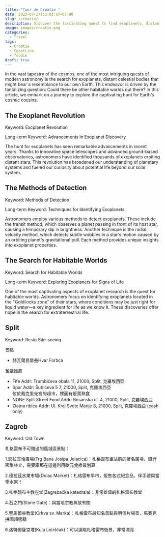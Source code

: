 ```yaml
---
title: "Tour de Croatie "
date: 2023-07-27T13:03:07+07:00
slug: /croatie/
description: Discover the fascinating quest to find exoplanets, distant worlds that may resemble Earth.
image: images/croatie.png
categories:
  - Travel
tags:
  - Croatie
  - CoastLine
  - foodie
draft: true
---
```


In the vast tapestry of the cosmos, one of the most intriguing quests of modern astronomy is the search for exoplanets, distant celestial bodies that might bear a resemblance to our own Earth. This endeavor is driven by the tantalizing question: Could there be other habitable worlds out there? In this article, we embark on a journey to explore the captivating hunt for Earth's cosmic cousins.

## The Exoplanet Revolution

Keyword: Exoplanet Revolution

Long-term Keyword: Advancements in Exoplanet Discovery

The hunt for exoplanets has seen remarkable advancements in recent years. Thanks to innovative space telescopes and advanced ground-based observatories, astronomers have identified thousands of exoplanets orbiting distant stars. This revolution has broadened our understanding of planetary systems and fueled our curiosity about potential life beyond our solar system.

## The Methods of Detection

Keyword: Methods of Detection

Long-term Keyword: Techniques for Identifying Exoplanets

Astronomers employ various methods to detect exoplanets. These include the transit method, which observes a planet passing in front of its host star, causing a temporary dip in brightness. Another technique is the radial velocity method, which detects subtle wobbles in a star's motion caused by an orbiting planet's gravitational pull. Each method provides unique insights into exoplanet properties.

## The Search for Habitable Worlds

Keyword: Search for Habitable Worlds

Long-term Keyword: Exploring Exoplanets for Signs of Life

One of the most captivating aspects of exoplanet research is the quest for habitable worlds. Astronomers focus on identifying exoplanets located in the "Goldilocks zone" of their stars, where conditions may be just right for liquid water—a key ingredient for life as we know it. These discoveries offer hope in the search for extraterrestrial life.

## Split

Keyword: Resto Site-seeing

景點
- 赫瓦爾島堡壘Hvar Fortica  


餐廳推薦  
- Fife Addr: Trumbićeva obala 11, 21000, Split, 克羅埃西亞  
- Spar Addr: Šubićeva 5 7, 21000, Split, 克羅埃西亞  
位於戴克里先宮的超市，裡面有販賣熟食  
- NONE Split Street Food Addr: Bosanska ul. 4, 21000, Split, 克羅埃西亞  
- Zlatna ribica Addr: Ul. Kraj Svete Marije 8, 21000, Split, 克羅埃西亞 (cash only)


## Zagreb

Keyword: Old Town

札格雷布不可錯過的舊城區景點：

1.耶拉其恰廣場(Trg Bana Josipa Jelacica)：札格雷布車站前的著名廣場，銀行密集林立，需要庫那在這邊利用歐元兌換最划算

2.德拉茲水果市場(Dolac Market)：札格雷布早市，販售各式紀念品、伴手禮與當季水果！

3.札格瑞布主教座堂(Zagrebačka katedrala)：非常雄偉的札格雷布教堂

4.石之門(Stone Gate)：與當地宗教典故有關

5.聖馬爾谷教堂(Crkva sv. Marka)：札格雷布最知名景點與明信片場景，馬賽克拼圖超吸睛

6.洛特爾薩克塔(Kula Lotrščak)：可以遠眺札格雷布街景，非常漂亮
